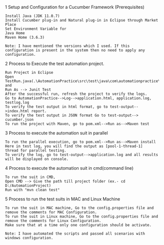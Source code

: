 1	Setup and Configuration for a Cucumber Framework (Prerequisites)

	Install Java (JDK 11.0.7)
	Install Cucumber plug-in and Natural plug-in in Eclipse through Market Place
	Set Environment Variable for
	Java Home
	Maven Home (3.6.3)
	
	Note: I have mentioned the versions which I used. If this configuration is present in the system then no need to apply any configuration.

2	Process to Execute the test automation project.

	Run Project in Eclipse 
	Open TestRun.java(.\AutomationPractice\src\test\java\com\automationpractice\TestRunner\TestRun.java) and 
	Run As --> Junit Test 
	After the successful run, refresh the project to verify the logs.
	Go to AutomationPractice-->Log-->application.html, application.log, testlog.log
	To verify the test output in html format, go to test-output-->index.html report.
	To verify the test output in JSON format Go to test-output--> cucumber.json
	To run the project with Maven, go to pom.xml-->Run as-->Maven test

3 Process to execute the automation suit in parallel

	To run the parallel execution, go to pom.xml-->Run as-->Maven install
	Here in test log, you will find the output as [pool-1-thread-1]  thread for parallel testing.
	To verify the log, go to test-output-->application.log and all results will be displayed on console.
	
4 Process to execute the automation suit  in cmd(command line)

	To run the suit in CMD,
	Open CMD --> Give the path till project folder (ex.- cd D:/AutomationProject)
	Run with "mvn clean test"
	
5 Process to run the test suits in MAC and Linux Machine	

	To run the suit in MAC machine, Go to the config.properties file and remove the comments for MAC Configuration.
	To run the suit in Linux machine, Go to the config.properties file and remove the comments for Linux Configuration.
	Make sure that at a time only one configuration should be activate.
	
	Note: I have automated the scripts and passed all scenarios with windows configuration.
	
